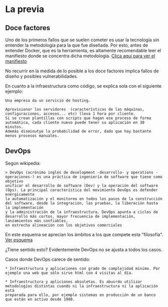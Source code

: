 # La previa

## Doce factores

Uno de los primeros fallos que se suelen cometer es usar la tecnología sin entender la metodología para la que fue diseñada.
Por esto, antes de entender Docker, que es la herramienta, es altamente recomendable leer el manifiesto donde se concentra
dicha metodología. [Clica aquí para ver el manifiesto](https://12factor.net/es/)

No recurrir en la medida de lo posible a los doce factores implica fallos de diseño y posibles vulnerabilidades.

En cuanto a la infraestructura como código, se explica sola con el siguiente ejemplo:

    Una empresa da un servicio de hosting.

    Aprovisionar los servidores  (características de las máquinas, configuraciones, accesos... etc) lleva 1 hora por cliente.
    Si se crean plantillas con scripts que hagan ese proceso de forma automática, cada cliente nuevo puede tener su aplicación en 30 minutos.
    Además disminutye la probabilidad de error, dado que hay bastante menos procesos manuales.

## DevOps

Según wikipedia:

    > DevOps (acrónimo inglés de development -desarrollo- y operations -operaciones-) es una práctica de ingeniería de software que tiene como objetivo
    unificar el desarrollo de software (Dev) y la operación del software (Ops). La principal característica del movimiento DevOps es defender enérgicamente
    la automatización y el monitoreo en todos los pasos de la construcción del software, desde la integración, las pruebas, la liberación hasta la implementación
    y la administración de la infraestructura. DevOps apunta a ciclos de desarrollo más cortos, mayor frecuencia de implementación, lanzamientos más confiables,
    en estrecha alineación con los objetivos comerciales

En este esquema se aprecian los ámbitos a los que compete esta "filosofía". [Ver esquema](https://upload.wikimedia.org/wikipedia/commons/b/b5/Devops.svg)

¿Tiene sentido esto? Evidentemente DevOps no se ajusta a todos los casos.

Casos donde DevOps carece de sentido:

    * Infraestructura y aplicaciones con grado de complejidad mínimo. Por ejemplo una web que sólo sirve html con 4 visitas al día.

    * Infraestructura y apliciones obsoletas. Es abusrdo utilizar metodologías distintas cuando ni la infraestructura ni la aplicación está
    preparada para ello, por ejemplo sistemas en producción de un banco que están en activo desde 1980.